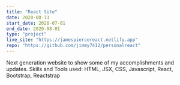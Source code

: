 ```yaml
---
title: "React Site"
date: 2020-08-13
start_date: 2020-07-01
end_date: 2020-08-01 
type: "project"
live_site: "https://jamespiercereact.netlify.app"
repo: "https://github.com/jimmy7412/personalreact"
---
```


Next generation website to show some of my accomplishments and updates.
Skills and Tools used: HTML, JSX, CSS, Javascript, React, Bootstrap, Reactstrap